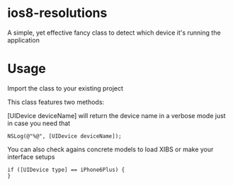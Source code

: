 ios8-resolutions
================

A simple, yet effective fancy class to detect which device it's running the application

Usage
=====

Import the class to your existing project 

This class features two methods:

[UIDevice deviceName] will return the device name in a verbose mode just in case you need that

    NSLog(@"%@", [UIDevice deviceName]);

You can also check agains concrete models to load XIBS or make your interface setups

    if ([UIDevice type] == iPhone6Plus) {
    }
